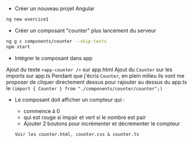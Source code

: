 - Créer un nouveau projet Angular
```bash
ng new exercice1
```
- Créer un composant "counter" plus lancement du serveur
```bash
ng g c components/counter --skip-tests
npm start
```


- Intégrer le composant dans app

Ajout du texte `<app-counter />` sur app.html
Ajout du `Counter` sur les imports sur app.ts
Pendant que j'écris `Counter`, en plein milieu ils vont me proposer de cliquer directement dessus pour rajouter au dessus du app.ts le 
`(import { Counter } from "./components/counter/counter";)`


- Le composant doit afficher un compteur qui :
    - commence à 0
    - qui est rouge si impair et vert si le nombre est pair
    - Ajouter 2 boutons pour incrémenter et décrementer le compteur

    `Voir les counter.html, counter.css & counter.ts` 